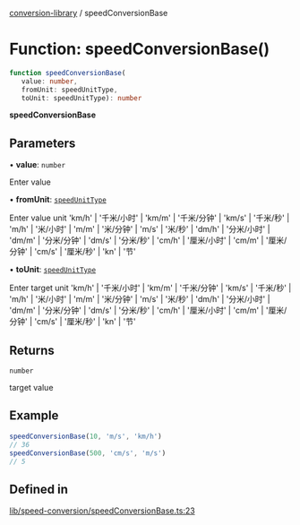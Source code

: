 [conversion-library](../globals.md) / speedConversionBase

# Function: speedConversionBase()

```ts
function speedConversionBase(
   value: number, 
   fromUnit: speedUnitType, 
   toUnit: speedUnitType): number
```

**speedConversionBase**

<Badge type="tip" text="version: v0.0.16+" />

## Parameters

• **value**: `number`

Enter value

• **fromUnit**: [`speedUnitType`](../type-aliases/speedUnitType.md)

Enter value unit 'km/h' | '千米/小时' | 'km/m' | '千米/分钟' | 'km/s' | '千米/秒' | 'm/h' | '米/小时' | 'm/m' | '米/分钟' | 'm/s' | '米/秒' | 'dm/h' | '分米/小时' | 'dm/m' | '分米/分钟' | 'dm/s' | '分米/秒' | 'cm/h' | '厘米/小时' | 'cm/m' | '厘米/分钟' | 'cm/s' | '厘米/秒' | 'kn' | '节'

• **toUnit**: [`speedUnitType`](../type-aliases/speedUnitType.md)

Enter target unit 'km/h' | '千米/小时' | 'km/m' | '千米/分钟' | 'km/s' | '千米/秒' | 'm/h' | '米/小时' | 'm/m' | '米/分钟' | 'm/s' | '米/秒' | 'dm/h' | '分米/小时' | 'dm/m' | '分米/分钟' | 'dm/s' | '分米/秒' | 'cm/h' | '厘米/小时' | 'cm/m' | '厘米/分钟' | 'cm/s' | '厘米/秒' | 'kn' | '节'

## Returns

`number`

target value

## Example

```ts
speedConversionBase(10, 'm/s', 'km/h')
// 36
speedConversionBase(500, 'cm/s', 'm/s')
// 5
```

## Defined in

[lib/speed-conversion/speedConversionBase.ts:23](https://github.com/fxss5201/conversion-library/blob/main/lib/speed-conversion/speedConversionBase.ts#L23)
